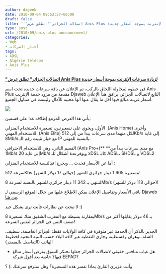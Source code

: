 ```yaml
---
author: dzgeek
date: 2010-09-04 09:53:57+00:00
draft: false
title: '''اتصالات الجزائر'' تطلق عرض Anis Plus لزيادة سرعات الإنترنت بموجة أسعار جديدة'
type: post
url: /2010/09/anis-plus-announcement/
categories:
- Web
- أخبار الشركات
tags:
- ADSL
- Algérie télécom
- Anis Plus
---
```


**["اتصالات الجزائر" تطلق عرض Anis Plus لزيادة سرعات الإنترنت بموجة أسعار جديدة](http://www.it-scoop.com/2010/09/anis-plus-announcement/)**




في خطوة لمحاولة اللحاق بالركب، تم الإعلان عن باقة سرعات جديدة تحت اسم Anis Plus مقدمة من مزود خدمة الإنترنت Djaweb التابع لاتصالات الجزائر، يرافق هذا الإعلان أسعار غريبة مبالغ فيها أقل ما يقال عنها أنها مخيبة للآمال وليست في متناول الجميع.




[![](http://www.djaweb.dz/images/logo.gif)
](http://www.it-scoop.com/2010/09/anis-plus-announcement/)





يأتي هذا العرض المزمع إطلاقه غدا على قسمين:

الأول، ويحوي على تسعيرتين، تسعيرة للاستخدام المنزلي  (Anis Home) وأخرى للاستخدام المهني  (Anis Elite) لكل منهما مدى سرعات يبدأ من إلى 512Kb/s إلى غاية 8Mb/s مع خيار تثبيت رقم الـ IP بالنسبة للمهني.

القسم الثاني، وهي للاستخدام الاحترافي  (Anis Pro+)** **مع مدى سرعات يبدأ من 1Mb/s إلى غاية 20Mb/s ويوفرعدة أشكال للـ xDSL كالـ ADSL، SHDSL و VDSL2

أما عن الأسعار فحدث ... وبحرج! فبالنسبة للاستخدام المنزلي :

سرعة 512Kbs بتسعيرة 605 1 دينار جزائري للشهر (حوالي 17 دولار للشهر)!

لتنتهي بـ 342 11 دينار جزائري للشهر بالنسبة لسرعة 8Mb/s (حوالي 118 دولار للشهر)!

باقي الأسعار وتفاصيل الإعلان يمكن الاطلاع عليها من خلال الموقع الرسمي لـ Djaweb [من هنا](http://www.djaweb.dz/anis_plus.html).

لا تبحث عن نظارات فأنت ترى بشكل جيد :)

بمقارنة بسيطة مع المغرب الشقيق مثلا، تسعيرة 8Mb/s بـ 46 دولار يقابلها أكثر من ضعف الثمن في الجزائر لنفس السرعة!

الجدير بالذكر أن الخدمة غير متوفرة في كافة الولايات فقط: الجزائر العاصمة، سطيف، الشلف،وهران وقسنطينة وجاري التغطية عبر كافة البلاد حسب البنية التحتية لخطوط الهاتف (التفاصيل [بالمصدر](http://www.djaweb.dz/anis_plus.html))

- هل غياب منافس حقيقي لاتصالات الجزائر جعلها تحتكر السوق بفرض أسعار مبالغ فيها؟ خاصة بعد أفول شركة EEPAD؟

وأنت عزيزي القارئ بماذا تفسر هذه التسعيرة؟ وهل سترفع سرعتك :) ؟
